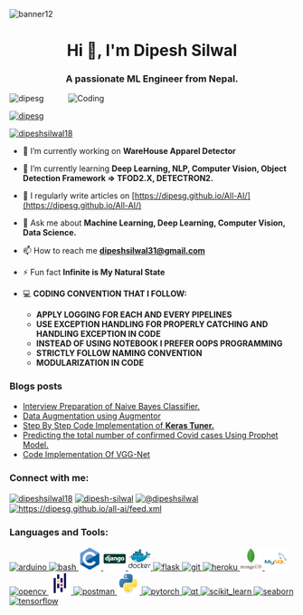 ![banner12](https://user-images.githubusercontent.com/75604769/154038909-48eccbad-f3a1-495d-a179-72b37fc1023c.gif)

<h1 align="center">Hi 👋, I'm Dipesh Silwal</h1>
<h3 align="center">A passionate ML Engineer from Nepal.</h3>
<img align="right" alt="Coding" width="400" src="https://cdn.dribbble.com/users/239755/screenshots/3019824/media/55f903b73d522b0a4595f99a1f7a6882.gif">


<p align="left"> <img src="https://komarev.com/ghpvc/?username=dipesg&label=Profile%20views&color=0e75b6&style=flat" alt="dipesg" /> </p>

<p align="left"> <a href="https://github.com/ryo-ma/github-profile-trophy"><img src="https://github-profile-trophy.vercel.app/?username=dipesg" alt="dipesg" /></a> </p>

<p align="left"> <a href="https://twitter.com/dipeshsilwal18" target="blank"><img src="https://img.shields.io/twitter/follow/dipeshsilwal18?logo=twitter&style=for-the-badge" alt="dipeshsilwal18" /></a> </p>

- 🔭 I’m currently working on **WareHouse Apparel Detector**

- 🌱 I’m currently learning **Deep Learning, NLP, Computer Vision, Object Detection Framework => TFOD2.X, DETECTRON2.**

- 📝 I regularly write articles on [https://dipesg.github.io/All-AI/](https://dipesg.github.io/All-AI/)

- 💬 Ask me about **Machine Learning, Deep Learning, Computer Vision, Data Science.**

- 📫 How to reach me **dipeshsilwal31@gmail.com**

- ⚡ Fun fact **Infinite is My Natural State**
- :computer: **CODING CONVENTION THAT I FOLLOW:**
  - **APPLY LOGGING FOR EACH AND EVERY PIPELINES**
  - **USE EXCEPTION HANDLING FOR PROPERLY CATCHING AND HANDLING EXCEPTION IN CODE**
  - **INSTEAD OF USING NOTEBOOK I PREFER OOPS PROGRAMMING**
  - **STRICTLY FOLLOW NAMING CONVENTION**
  - **MODULARIZATION IN CODE**

### Blogs posts
<!-- BLOG-POST-LIST:START -->
- [Interview Preparation of Naive Bayes Classifier.](https://dipesg.github.io/All-AI/markdown/2022/04/03/naive.html)
- [Data Augmentation using Augmentor](https://dipesg.github.io/All-AI/2022/04/02/Augmentor.html)
- [Step By Step Code Implementation of **Keras Tuner.**](https://dipesg.github.io/All-AI/2022/04/02/KerasTuner.html)
- [Predicting the total number of confirmed Covid cases Using Prophet Model.](https://dipesg.github.io/All-AI/2022/04/02/Timeseriescovid19.html)
- [Code Implementation Of VGG-Net](https://dipesg.github.io/All-AI/2022/04/02/VGG.html)
<!-- BLOG-POST-LIST:END -->

<h3 align="left">Connect with me:</h3>
<p align="left">
<a href="https://twitter.com/dipeshsilwal18" target="blank"><img align="center" src="https://raw.githubusercontent.com/rahuldkjain/github-profile-readme-generator/master/src/images/icons/Social/twitter.svg" alt="dipeshsilwal18" height="30" width="40" /></a>
<a href="https://linkedin.com/in/dipesh-silwal" target="blank"><img align="center" src="https://raw.githubusercontent.com/rahuldkjain/github-profile-readme-generator/master/src/images/icons/Social/linked-in-alt.svg" alt="dipesh-silwal" height="30" width="40" /></a>
<a href="https://medium.com/@dipeshsilwal" target="blank"><img align="center" src="https://raw.githubusercontent.com/rahuldkjain/github-profile-readme-generator/master/src/images/icons/Social/medium.svg" alt="@dipeshsilwal" height="30" width="40" /></a>
<a href="/https://dipesg.github.io/all-ai/feed.xml" target="blank"><img align="center" src="https://raw.githubusercontent.com/rahuldkjain/github-profile-readme-generator/master/src/images/icons/Social/rss.svg" alt="https://dipesg.github.io/all-ai/feed.xml" height="30" width="40" /></a>
</p>

<h3 align="left">Languages and Tools:</h3>
<p align="left"> <a href="https://www.arduino.cc/" target="_blank" rel="noreferrer"> <img src="https://cdn.worldvectorlogo.com/logos/arduino-1.svg" alt="arduino" width="40" height="40"/> </a> <a href="https://www.gnu.org/software/bash/" target="_blank" rel="noreferrer"> <img src="https://www.vectorlogo.zone/logos/gnu_bash/gnu_bash-icon.svg" alt="bash" width="40" height="40"/> </a> <a href="https://www.cprogramming.com/" target="_blank" rel="noreferrer"> <img src="https://raw.githubusercontent.com/devicons/devicon/master/icons/c/c-original.svg" alt="c" width="40" height="40"/> </a> <a href="https://www.djangoproject.com/" target="_blank" rel="noreferrer"> <img src="https://raw.githubusercontent.com/devicons/devicon/master/icons/django/django-original.svg" alt="django" width="40" height="40"/> </a> <a href="https://www.docker.com/" target="_blank" rel="noreferrer"> <img src="https://raw.githubusercontent.com/devicons/devicon/master/icons/docker/docker-original-wordmark.svg" alt="docker" width="40" height="40"/> </a> <a href="https://flask.palletsprojects.com/" target="_blank" rel="noreferrer"> <img src="https://www.vectorlogo.zone/logos/pocoo_flask/pocoo_flask-icon.svg" alt="flask" width="40" height="40"/> </a> <a href="https://git-scm.com/" target="_blank" rel="noreferrer"> <img src="https://www.vectorlogo.zone/logos/git-scm/git-scm-icon.svg" alt="git" width="40" height="40"/> </a> <a href="https://heroku.com" target="_blank" rel="noreferrer"> <img src="https://www.vectorlogo.zone/logos/heroku/heroku-icon.svg" alt="heroku" width="40" height="40"/> </a> <a href="https://www.mongodb.com/" target="_blank" rel="noreferrer"> <img src="https://raw.githubusercontent.com/devicons/devicon/master/icons/mongodb/mongodb-original-wordmark.svg" alt="mongodb" width="40" height="40"/> </a> <a href="https://www.mysql.com/" target="_blank" rel="noreferrer"> <img src="https://raw.githubusercontent.com/devicons/devicon/master/icons/mysql/mysql-original-wordmark.svg" alt="mysql" width="40" height="40"/> </a> <a href="https://opencv.org/" target="_blank" rel="noreferrer"> <img src="https://www.vectorlogo.zone/logos/opencv/opencv-icon.svg" alt="opencv" width="40" height="40"/> </a> <a href="https://pandas.pydata.org/" target="_blank" rel="noreferrer"> <img src="https://raw.githubusercontent.com/devicons/devicon/2ae2a900d2f041da66e950e4d48052658d850630/icons/pandas/pandas-original.svg" alt="pandas" width="40" height="40"/> </a> <a href="https://postman.com" target="_blank" rel="noreferrer"> <img src="https://www.vectorlogo.zone/logos/getpostman/getpostman-icon.svg" alt="postman" width="40" height="40"/> </a> <a href="https://www.python.org" target="_blank" rel="noreferrer"> <img src="https://raw.githubusercontent.com/devicons/devicon/master/icons/python/python-original.svg" alt="python" width="40" height="40"/> </a> <a href="https://pytorch.org/" target="_blank" rel="noreferrer"> <img src="https://www.vectorlogo.zone/logos/pytorch/pytorch-icon.svg" alt="pytorch" width="40" height="40"/> </a> <a href="https://www.qt.io/" target="_blank" rel="noreferrer"> <img src="https://upload.wikimedia.org/wikipedia/commons/0/0b/Qt_logo_2016.svg" alt="qt" width="40" height="40"/> </a> <a href="https://scikit-learn.org/" target="_blank" rel="noreferrer"> <img src="https://upload.wikimedia.org/wikipedia/commons/0/05/Scikit_learn_logo_small.svg" alt="scikit_learn" width="40" height="40"/> </a> <a href="https://seaborn.pydata.org/" target="_blank" rel="noreferrer"> <img src="https://seaborn.pydata.org/_images/logo-mark-lightbg.svg" alt="seaborn" width="40" height="40"/> </a> <a href="https://www.tensorflow.org" target="_blank" rel="noreferrer"> <img src="https://www.vectorlogo.zone/logos/tensorflow/tensorflow-icon.svg" alt="tensorflow" width="40" height="40"/> </a> </p>

